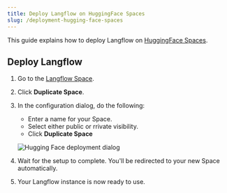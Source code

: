 ```yaml
---
title: Deploy Langflow on HuggingFace Spaces
slug: /deployment-hugging-face-spaces
---
```


This guide explains how to deploy Langflow on [HuggingFace Spaces](https://huggingface.co/spaces/).

## Deploy Langflow

1. Go to the [Langflow Space](https://huggingface.co/spaces/Langflow/Langflow?duplicate=true).

2. Click **Duplicate Space**. 
3. In the configuration dialog, do the following:
   - Enter a name for your Space.
   - Select either public or rrivate visibility.
   - Click **Duplicate Space**

   ![Hugging Face deployment dialog](/img/hugging-face-deployment.png)

3. Wait for the setup to complete. You'll be redirected to your new Space automatically.

4. Your Langflow instance is now ready to use.

